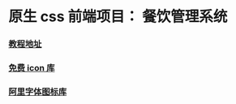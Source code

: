 # 原生 css 前端项目： 餐饮管理系统

### [教程地址](https://www.bilibili.com/video/BV1C54y137Js/?spm_id_from=333.337.search-card.all.click&vd_source=b5c04f54b8a7ce0b4d5deef9989f7f9f)

### [免费 icon 库](https://igoutu.cn/icons)

### [阿里字体图标库](https://www.iconfont.cn/)

